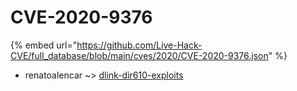# CVE-2020-9376
{% embed url="https://github.com/Live-Hack-CVE/full_database/blob/main/cves/2020/CVE-2020-9376.json" %}

* renatoalencar ~> [dlink-dir610-exploits](https://www.alice-snow.ru/2020/database/cve-2020-9376/dlink-dir610-exploits-renatoalencar)